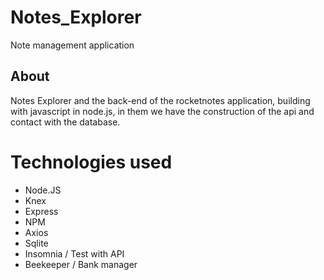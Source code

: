 # Notes_Explorer
  Note management application
  
## About
  Notes Explorer and the back-end of the rocketnotes application, building with javascript in node.js, in them we have the construction of the api and contact with the database.


# Technologies used 
- Node.JS 
- Knex 
- Express 
- NPM
- Axios
- Sqlite
- Insomnia / Test with API
- Beekeeper / Bank manager

